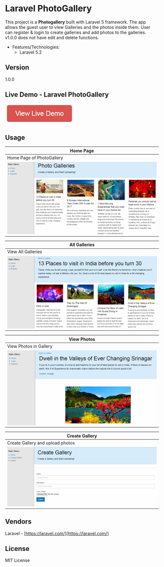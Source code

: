 # Laravel PhotoGallery

This project is a **Photogallery** built with Laravel 5 framework. The app allows the guest user to view Galleries and the photos inside them. User can register & login to create galleries and add photos to the galleries. v1.0.0 does not have edit and delete functions.

* Features/Technologies: 
  * Laravel 5.2

## Version
1.0.0

## Live Demo - Laravel PhotoGallery
 [![alt tag](https://github.com/Jyotsna-Singh/SearchVidz-YoutubeAPI/blob/master/img/red-button.PNG)](http://jyotsnasingh.com/projects/Laravel/PhotoGallery/)

## Usage

**Home Page** | 
--- |
Home Page of PhotoGallery | 
 ![alt text](https://github.com/Jyotsna-Singh/Laravel-PhotoGallery/blob/master/public/img/home2.PNG "Home")   |
 
 **All Galleries** | 
--- |
View All Galleries |
 ![alt text](https://github.com/Jyotsna-Singh/Laravel-PhotoGallery/blob/master/public/img/view-gallery.PNG "All Galleries")   |
 
 **View Photos** | 
--- |
View Photos in Gallery |
 ![alt text](https://github.com/Jyotsna-Singh/Laravel-PhotoGallery/blob/master/public/img/view-photo.PNG "View Photos")   |
 
 **Create Gallery** | 
--- |
Create Gallery and upload photos |
 ![alt text](https://github.com/Jyotsna-Singh/Laravel-PhotoGallery/blob/master/public/img/create-gallery.PNG "Create Gallery")   |


## Vendors
Laravel - [https://laravel.com/](https://laravel.com/) 


## License
MIT License
